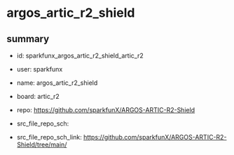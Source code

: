 # argos_artic_r2_shield
 
## summary 
* id: sparkfunx_argos_artic_r2_shield_artic_r2
* user: sparkfunx
* name: argos_artic_r2_shield
* board: artic_r2
* repo: https://github.com/sparkfunX/ARGOS-ARTIC-R2-Shield



* src_file_repo_sch: 
* src_file_repo_sch_link: https://github.com/sparkfunX/ARGOS-ARTIC-R2-Shield/tree/main/






